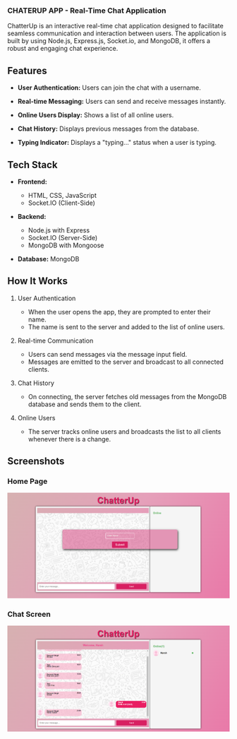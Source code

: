 ### CHATERUP APP - Real-Time Chat Application

ChatterUp is an interactive real-time chat application designed to facilitate seamless communication and interaction between users. The application is built by using Node.js, Express.js, Socket.io, and MongoDB, it offers a robust and engaging chat experience.

## Features

- **User Authentication:** Users can join the chat with a username.

- **Real-time Messaging:** Users can send and receive messages instantly.

- **Online Users Display:** Shows a list of all online users.

- **Chat History:** Displays previous messages from the database.

- **Typing Indicator:** Displays a "typing..." status when a user is typing.

## Tech Stack

- **Frontend:**

  - HTML, CSS, JavaScript
  - Socket.IO (Client-Side)

- **Backend:**

  - Node.js with Express
  - Socket.IO (Server-Side)
  - MongoDB with Mongoose

- **Database:** MongoDB

## How It Works

1. User Authentication

   - When the user opens the app, they are prompted to enter their name.
   - The name is sent to the server and added to the list of online users.

2. Real-time Communication

   - Users can send messages via the message input field.
   - Messages are emitted to the server and broadcast to all connected clients.

3. Chat History

   - On connecting, the server fetches old messages from the MongoDB database and sends them to the client.

4. Online Users

   - The server tracks online users and broadcasts the list to all clients whenever there is a change.

## Screenshots

### Home Page

![alt text](images/home_screen.png)

### Chat Screen

![alt text](images/chat_screen.png)
